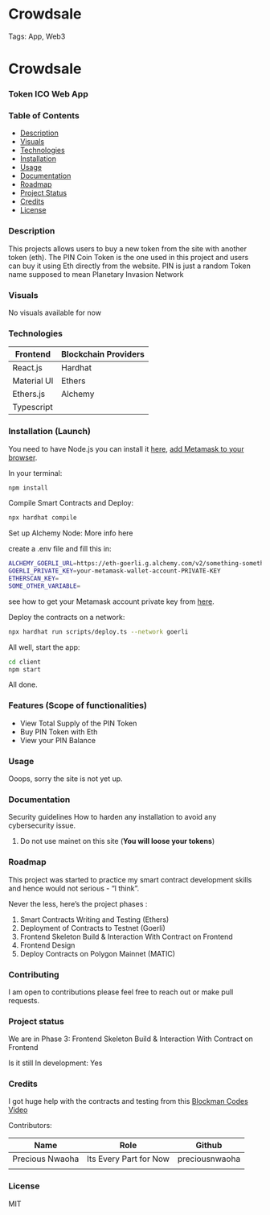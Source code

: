 # Crowdsale

Tags: App, Web3

# Crowdsale

### Token ICO Web App

### Table of Contents

- [Description](#description)
- [Visuals](#visuals)
- [Technologies](#technologies)
- [Installation](#installation)
- [Usage](#usage)
- [Documentation](#documentation)
- [Roadmap](#roadmap)
- [Project Status](#project-status)
- [Credits](#credits)
- [License](#license)

### **Description**

This projects allows users to buy a new token from the site with another token (eth). The PIN Coin Token is the one used in this project and users can buy it using Eth directly from the website. PIN is just a random Token name supposed to mean Planetary Invasion Network

### **Visuals**

No visuals available for now

### **Technologies**

| Frontend | Blockchain Providers |
| --- | --- |
| React.js | Hardhat |
| Material UI | Ethers |
| Ethers.js | Alchemy |
| Typescript |  |

### **Installation** (Launch)

You need to have Node.js you can install it [here](https://hardhat.org/tutorial/setting-up-the-environment.html), [add Metamask to your browser](https://www.google.com/amp/s/www.geeksforgeeks.org/how-to-install-and-use-metamask-on-google-chrome/amp/).

In your terminal:

```bash
npm install
```

Compile Smart Contracts and Deploy:

```bash
npx hardhat compile
```

Set up Alchemy Node: More info here

create a .env file and fill this in:

```bash
ALCHEMY_GOERLI_URL=https://eth-goerli.g.alchemy.com/v2/something-something_
GOERLI_PRIVATE_KEY=your-metamask-wallet-account-PRIVATE-KEY
ETHERSCAN_KEY=
SOME_OTHER_VARIABLE=
```

see how to get your Metamask account  private key from [here](https://www.google.com/url?sa=t&source=web&rct=j&url=https://metamask.zendesk.com/hc/en-us/articles/360015289632-How-to-export-an-account-s-private-key%23:~:text%3DOn%2520the%2520account%2520page%252C%2520click,click%2520%25E2%2580%259CConfirm%25E2%2580%259D%2520to%2520proceed.&ved=2ahUKEwjGvPrtx678AhV8UqQEHdCDBx8QFnoECAoQBQ&usg=AOvVaw06lvKYe22yfhl9ta5F_D9L).

Deploy the contracts on a network:

```bash
npx hardhat run scripts/deploy.ts --network goerli
```

All well, start the app:

```bash
cd client
npm start
```

All done.

### Features (Scope of functionalities)

- View Total Supply of the PIN Token
- Buy PIN Token with Eth
- View your PIN Balance

### ****Usage****

Ooops, sorry the site is not yet up.

### Documentation

Security guidelines How to harden any installation to avoid any cybersecurity issue.

1. Do not use mainet on this site (**You will loose your tokens**)

### **Roadmap**

This project was started to practice my smart contract development skills and hence would not serious - “I think”.

Never the less, here’s the project phases : 

1. Smart Contracts Writing and Testing (Ethers)
2. Deployment of Contracts to Testnet (Goerli)
3. Frontend Skeleton Build & Interaction With Contract on Frontend
4. Frontend Design
5. Deploy Contracts on Polygon Mainnet (MATIC)

### **Contributing**

I am open to contributions please feel free to reach out or make pull requests.

### **Project status**

We are in Phase 3: Frontend Skeleton Build & Interaction With Contract on Frontend

Is it still In development: Yes

### Credits

I got huge help with the contracts and testing from this [Blockman Codes Video](https://youtu.be/Ry80XWdV3nw) 

Contributors:

| Name | Role | Github |
| --- | --- | --- |
| Precious Nwaoha | Its Every Part for Now | preciousnwaoha |
|  |  |  |

### **License**

MIT
